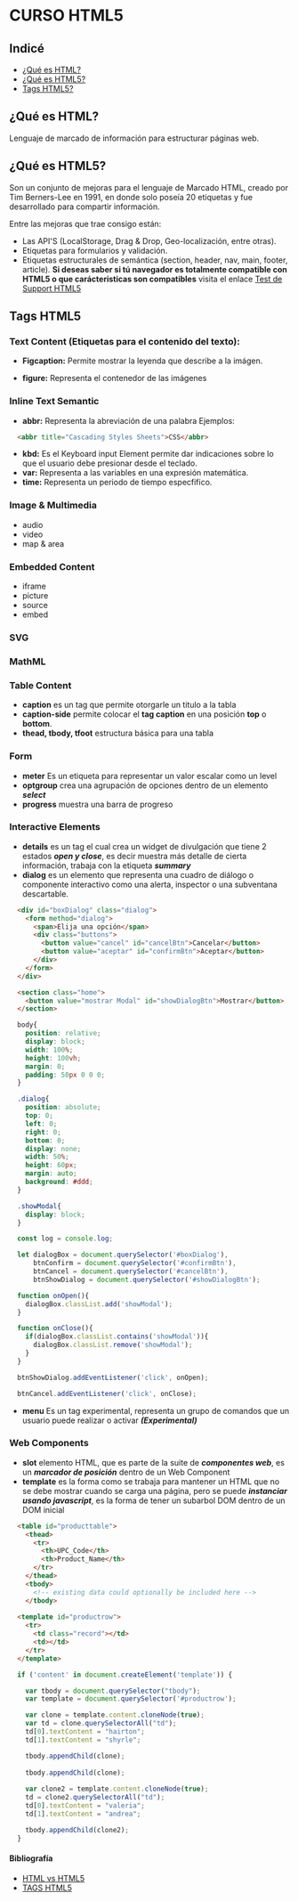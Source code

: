 # CURSO HTML5

## **Indicé**

- [¿Qué es HTML?](#html1)
- [¿Qué es HTML5?](#html2)
- [Tags HTML5?](#html3)

<a id="html1"></A>

## ¿Qué es HTML?

Lenguaje de marcado de información para estructurar páginas web.

<a id="html2"></A>

## ¿Qué es HTML5?

Son un conjunto de mejoras para el lenguaje de Marcado HTML, creado por Tim Berners-Lee en 1991, en donde solo poseía 20 etiquetas y fue desarrollado para compartir información.

Entre las mejoras que trae consigo están:

- Las API'S (LocalStorage, Drag & Drop, Geo-localización, entre otras).
- Etiquetas para formularios y validación.
- Etiquetas estructurales de semántica (section, header, nav, main, footer, article).
**Si deseas saber si tú navegador es totalmente compatible con HTML5 o que carácteristicas son compatibles** visita el enlace [Test de Support HTML5](https://html5test.com/)

<a id="html3"></A>

## Tags HTML5

### Text Content (Etiquetas para el contenido del texto):

- **Figcaption:** Permite mostrar la leyenda que describe a la imágen.

- **figure:** Representa el contenedor de las imágenes

### Inline Text Semantic

- **abbr:** Representa la abreviación de una palabra Ejemplos: 

```HTML
  <abbr title="Cascading Styles Sheets">CSS</abbr>
```

- **kbd:**  Es el Keyboard input Element permite dar indicaciones sobre lo que el usuario debe presionar desde el teclado.
- **var:** Representa a las variables en una expresión matemática.
- **time:** Representa un periodo de tiempo especfifico.

### Image & Multimedia

- audio
- video
- map & area

### Embedded Content

- iframe
- picture
- source
- embed

### SVG

### MathML

### Table Content

- **caption** es un tag que permite otorgarle un titulo a la tabla
- **caption-side** permite colocar el **tag caption** en una posición **top** o **bottom**.
- **thead, tbody, tfoot** estructura básica para una tabla

### Form

- **meter** Es un etiqueta para representar un valor escalar como un level
- **optgroup** crea una agrupación de opciones dentro de un elemento ***select***
- **progress** muestra una barra de progreso

### Interactive Elements

- **details** es un tag el cual crea un widget de divulgación que tiene 2 estados ***open y close***, es decir muestra más detalle de cierta información, trabaja con la etiqueta ***summary***
- **dialog** es un elemento que representa una cuadro de diálogo o componente interactivo como una alerta, inspector o una subventana descartable.

```HTML
  <div id="boxDialog" class="dialog">
    <form method="dialog">
      <span>Elija una opción</span>
      <div class="buttons">
        <button value="cancel" id="cancelBtn">Cancelar</button>
        <button value="aceptar" id="confirmBtn">Aceptar</button>
      </div>
    </form>
  </div>

  <section class="home">
    <button value="mostrar Modal" id="showDialogBtn">Mostrar</button>
  </section>
```

```CSS
  body{
    position: relative;
    display: block;
    width: 100%;
    height: 100vh;
    margin: 0;
    padding: 50px 0 0 0;
  }

  .dialog{
    position: absolute;
    top: 0;
    left: 0;
    right: 0;
    bottom: 0;
    display: none;
    width: 50%;
    height: 60px;
    margin: auto;
    background: #ddd;
  }

  .showModal{
    display: block;
  }
```

```javascript
  const log = console.log;

  let dialogBox = document.querySelector('#boxDialog'),
      btnConfirm = document.querySelector('#confirmBtn'),
      btnCancel = document.querySelector('#cancelBtn'),
      btnShowDialog = document.querySelector('#showDialogBtn');

  function onOpen(){
    dialogBox.classList.add('showModal');
  }

  function onClose(){
    if(dialogBox.classList.contains('showModal')){
      dialogBox.classList.remove('showModal');
    }
  }

  btnShowDialog.addEventListener('click', onOpen);

  btnCancel.addEventListener('click', onClose);
```
  
- **menu** Es un tag experimental, representa un grupo de comandos que un usuario puede realizar o activar ***(Experimental)***

### Web Components

- **slot** elemento HTML, que es parte de la suite de ***componentes web***, es un ***marcador de posición*** dentro de un Web Component
- **template** es la forma como se trabaja para mantener un HTML que no se debe mostrar cuando se carga una página, pero se puede ***instanciar usando javascript***, es la forma de tener un subarbol DOM dentro de un DOM inicial

```HTML
  <table id="producttable">
    <thead>
      <tr>
        <th>UPC_Code</th>
        <th>Product_Name</th>
      </tr>
    </thead>
    <tbody>
      <!-- existing data could optionally be included here -->
    </tbody>
    
  <template id="productrow">
    <tr>
      <td class="record"></td>
      <td></td>
    </tr>
  </template>
```

```javascript
  if ('content' in document.createElement('template')) {

    var tbody = document.querySelector("tbody");
    var template = document.querySelector('#productrow');

    var clone = template.content.cloneNode(true);
    var td = clone.querySelectorAll("td");
    td[0].textContent = "hairton";
    td[1].textContent = "shyrle";

    tbody.appendChild(clone);
  
    tbody.appendChild(clone);
  
    var clone2 = template.content.cloneNode(true);
    td = clone2.querySelectorAll("td");
    td[0].textContent = "valeria";
    td[1].textContent = "andrea";

    tbody.appendChild(clone2);
  }
```

#### Bibliografía

- [HTML vs HTML5](https://kinsta.com/blog/html-vs-html5/#what-is-html)
- [TAGS HTML5](https://developer.mozilla.org/en-US/docs/Web/HTML/Element)
